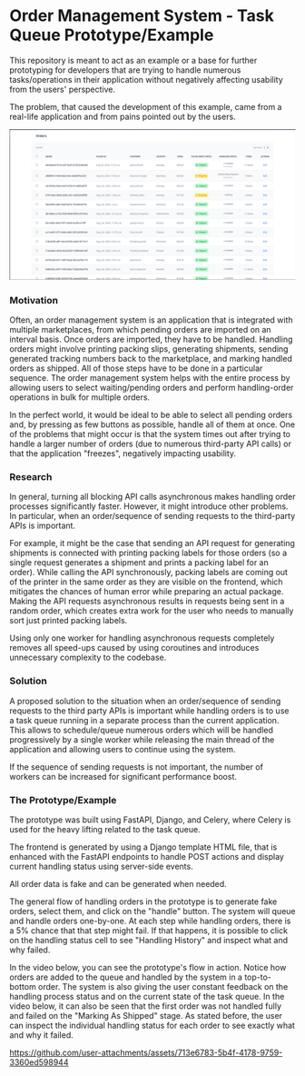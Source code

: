 # Order Management System - Task Queue Prototype/Example

This repository is meant to act as an example or a base for further prototyping for developers that are trying to handle numerous tasks/operations in their application without negatively affecting usability from the users' perspective.

The problem, that caused the development of this example, came from a real-life application and from pains pointed out by the users.

![Task Queue Prototype - Orders Table](./docs/taskQueuePrototype.png "Task Queue Prototype - Orders Table")

### Motivation
Often, an order management system is an application that is integrated with multiple marketplaces, from which pending orders are imported on an interval basis. Once orders are imported, they have to be handled. Handling orders might involve printing packing slips, generating shipments, sending generated tracking numbers back to the marketplace, and marking handled orders as shipped. All of those steps have to be done in a particular sequence. The order management system helps with the entire process by allowing users to select waiting/pending orders and perform handling-order operations in bulk for multiple orders.

In the perfect world, it would be ideal to be able to select all pending orders and, by pressing as few buttons as possible, handle all of them at once. One of the problems that might occur is that the system times out after trying to handle a larger number of orders (due to numerous third-party API calls) or that the application "freezes", negatively impacting usability.

### Research
In general, turning all blocking API calls asynchronous makes handling order processes significantly faster. However, it might introduce other problems. In particular, when an order/sequence of sending requests to the third-party APIs is important.

For example, it might be the case that sending an API request for generating shipments is connected with printing packing labels for those orders (so a single request generates a shipment and prints a packing label for an order). While calling the API synchronously, packing labels are coming out of the printer in the same order as they are visible on the frontend, which mitigates the chances of human error while preparing an actual package. Making the API requests asynchronous results in requests being sent in a random order, which creates extra work for the user who needs to manually sort just printed packing labels.

Using only one worker for handling asynchronous requests completely removes all speed-ups caused by using coroutines and introduces unnecessary complexity to the codebase.

### Solution
A proposed solution to the situation when an order/sequence of sending requests to the third party APIs is important while handling orders is to use a task queue running in a separate process than the current application. This allows to schedule/queue numerous orders which will be handled progressively by a single worker while releasing the main thread of the application and allowing users to continue using the system.

If the sequence of sending requests is not important, the number of workers can be increased for significant performance boost.

### The Prototype/Example
The prototype was built using FastAPI, Django, and Celery, where Celery is used for the heavy lifting related to the task queue.

The frontend is generated by using a Django template HTML file, that is enhanced with the FastAPI endpoints to handle POST actions and display current handling status using server-side events.

All order data is fake and can be generated when needed.

The general flow of handling orders in the prototype is to generate fake orders, select them, and click on the "handle" button. The system will queue and handle orders one-by-one. At each step while handling orders, there is a 5% chance that that step might fail. If that happens, it is possible to click on the handling status cell to see "Handling History" and inspect what and why failed.

In the video below, you can see the prototype's flow in action. Notice how orders are added to the queue and handled by the system in a top-to-bottom order. The system is also giving the user constant feedback on the handling process status and on the current state of the task queue. In the video below, it can also be seen that the first order was not handled fully and failed on the "Marking As Shipped" stage. As stated before, the user can inspect the individual handling status for each order to see exactly what and why it failed.

https://github.com/user-attachments/assets/713e6783-5b4f-4178-9759-3360ed598944

